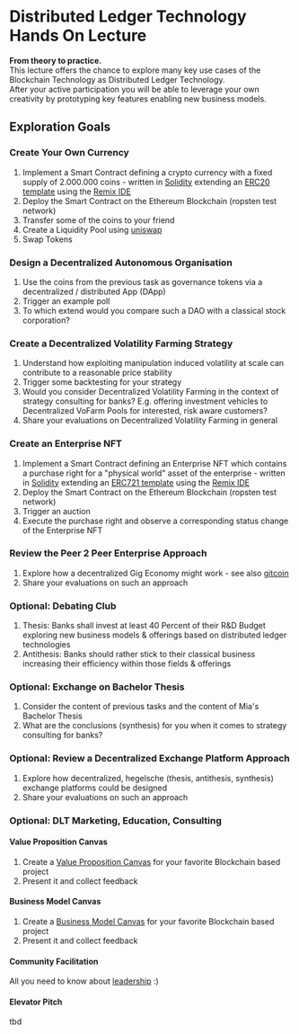 # Distributed Ledger Technology Hands On Lecture
**From theory to practice.**  
This lecture offers the chance to explore many key use cases of the Blockchain Technology as Distributed Ledger Technology.  
After your active participation you will be able to leverage your own creativity by prototyping key features enabling new business models.  

## Exploration Goals
### Create Your Own Currency
1. Implement a Smart Contract defining a crypto currency with a fixed supply of 2.000.000 coins - written in [Solidity](https://soliditylang.org/) extending an [ERC20 template](https://wizard.openzeppelin.com/) using the [Remix IDE](https://remix.ethereum.org/)  
2. Deploy the Smart Contract on the Ethereum Blockchain (ropsten test network)  
3. Transfer some of the coins to your friend  
4. Create a Liquidity Pool using [uniswap](https://uniswap.org/)  
5. Swap Tokens  

### Design a Decentralized Autonomous Organisation
1. Use the coins from the previous task as governance tokens via a decentralized / distributed App (DApp)     
2. Trigger an example poll  
3. To which extend would you compare such a DAO with a classical stock corporation?  

### Create a Decentralized Volatility Farming Strategy
1. Understand how exploiting manipulation induced volatility at scale can contribute to a reasonable price stability  
2. Trigger some backtesting for your strategy    
3. Would you consider Decentralized Volatility Farming in the context of strategy consulting for banks? E.g. offering investment vehicles to Decentralized VoFarm Pools for interested, risk aware customers?   
4. Share your evaluations on Decentralized Volatility Farming in general  

### Create an Enterprise NFT 
1. Implement a Smart Contract defining an Enterprise NFT which contains a purchase right for a "physical world" asset of the enterprise - written in [Solidity](https://soliditylang.org/) extending an [ERC721 template](https://wizard.openzeppelin.com/#erc721) using the [Remix IDE](https://remix.ethereum.org/)   
2. Deploy the Smart Contract on the Ethereum Blockchain (ropsten test network)   
3. Trigger an auction   
4. Execute the purchase right and observe a corresponding status change of the Enterprise NFT  

### Review the Peer 2 Peer Enterprise Approach  
1. Explore how a decentralized Gig Economy might work - see also [gitcoin](https://gitcoin.co/)  
2. Share your evaluations on such an approach 

### Optional: Debating Club 
1. Thesis: Banks shall invest at least 40 Percent of their R&D Budget exploring new business models & offerings based on distributed ledger technologies  
2. Antithesis: Banks should rather stick to their classical business increasing their efficiency within those fields & offerings

### Optional: Exchange on Bachelor Thesis 
1. Consider the content of previous tasks and the content of Mia's Bachelor Thesis  
2. What are the conclusions (synthesis) for you when it comes to strategy consulting for banks?

### Optional: Review a Decentralized Exchange Platform Approach
1. Explore how decentralized, hegelsche (thesis, antithesis, synthesis) exchange platforms could be designed  
2. Share your evaluations on such an approach 

### Optional: DLT Marketing, Education, Consulting
#### Value Proposition Canvas
1. Create a [Value Proposition Canvas](https://youtu.be/ReM1uqmVfP0) for your favorite Blockchain based project  
2. Present it and collect feedback   

#### Business Model Canvas
1. Create a [Business Model Canvas](https://youtu.be/QoAOzMTLP5s) for your favorite Blockchain based project   
2. Present it and collect feedback    

#### Community Facilitation  
All you need to know about [leadership](https://www.youtube.com/watch?v=fW8amMCVAJQ) :)  

#### Elevator Pitch  
tbd 





